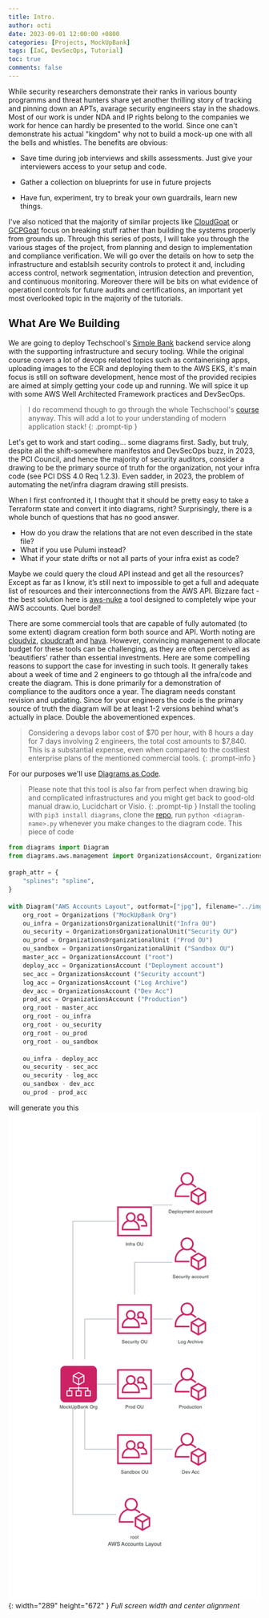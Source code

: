 ```yaml
---
title: Intro. 
author: octi
date: 2023-09-01 12:00:00 +0800
categories: [Projects, MockUpBank]
tags: [IaC, DevSecOps, Tutorial]
toc: true
comments: false
---
```


While security researchers demonstrate their ranks in various bounty programms and threat hunters share yet another thrilling story of tracking and pinning down an APTs, avarage security engineers stay in the shadows. Most of our work is under NDA and IP rights belong to the companies we work for hence can hardly be presented to the world. Since one can't demonstrate his actual "kingdom" why not to build a mock-up one with all the bells and whistles. The benefits are obvious:

- Save time during job interviews and skills assessments. Just give your interviewers access to your setup and code.

- Gather a collection on blueprints for use in future projects

- Have fun, experiment, try to break your own guardrails, learn new things.

I've also noticed that the majority of similar projects like [CloudGoat](https://github.com/RhinoSecurityLabs/cloudgoat) or [GCPGoat](https://github.com/ine-labs/GCPGoat) focus on breaking stuff rather than building the systems properly from grounds up. Through this series of posts, I will take you through the various stages of the project, from planning and design to implementation and compliance verification. We will go over the details on how to setp the infrastructure and establsih security controls to protect it and, including access control, network segmentation, intrusion detection and prevention, and continuous monitoring. Moreover there will be bits on what evidence of operationl controls for future audits and certifications, an important yet most overlooked topic in the majority of the tutorials.

## What Are We Building

We are going to deploy Techschool's [Simple Bank](https://github.com/techschool/simplebank) backend service along with the supporting infrastructure and secury tooling. While the original course covers a lot of devops related topics such as containerising apps, uploading images to the ECR and deploying them to the AWS EKS, it's main focus is still on software development, hence most of the provided recipies are aimed at simply getting your code up and running. We will spice it up with some AWS Well Architected Framework practices and DevSecOps.

> I do recommend though to go through the whole Techschool's [course](https://www.youtube.com/c/TECHSCHOOLGURU) anyway. This will add a lot to your understanding of modern application stack!
{: .prompt-tip }

Let's get to work and start coding... some diagrams first. Sadly, but truly, despite all the shift-somewhere manifestos and DevSecOps buzz, in 2023, the PCI Council, and hence the majority of security auditors, consider a drawing to be the primary source of truth for the organization, not your infra code (see PCI DSS 4.0 Req 1.2.3). Even sadder, in 2023, the problem of automating the net/infra diagram drawing still presists.

When I first confronted it, I thought that it should be pretty easy to take a Terraform state and convert it into diagrams, right? Surprisingly, there is a whole bunch of questions that has no good answer.

- How do you draw the relations that are not even described in the state file?
- What if you use Pulumi instead?
- What if your state drifts or not all parts of your infra exist as code?

Maybe we could query the cloud API instead and get all the resources? Except as far as I know, it’s still next to impossible to get a full and adequate list of resources and their interconnections from the AWS API.
Bizzare fact - the best solution here is  [aws-nuke](https://github.com/rebuy-de/aws-nuke) a tool designed to completely wipe your AWS accounts. Quel bordel!

There are some commercial tools that are capable of fully automated (to some extent) diagram creation form both source and API. Worth noting are [cloudviz](https://cloudviz.io), [cloudcraft](https://www.cloudcraft.co/) and [hava](https://www.hava.io). However, convincing management to allocate budget for these tools can be challenging, as they are often perceived as 'beautifiers' rather than essential investments. Here are some compelling reasons to support the case for investing in such tools. It generally takes about a week of time and 2 engineers to go thtough all the infra/code and create the diagram. This is done primarily for a demonstration of compliance to the auditors once a year. The diagram needs constant revision and updating. Since for your engineers the code is the primary source of truth the diagram will be at least 1-2 versions behind what's actually in place. Double the abovementioned expences.
>Considering a devops labor cost of $70 per hour, with 8 hours a day for 7 days involving 2 engineers, the total cost amounts to $7,840. This is a substantial expense, even when compared to the costliest enterprise plans of the mentioned commercial tools.
{: .prompt-info }

For our purposes we'll use [Diagrams as Code](https://diagrams.mingrammer.com/). 

> Please note that this tool is also far from perfect when drawing big and complicated infrastructures and you might get back to good-old manual draw.io, Lucidchart or Visio.
{: .prompt-tip }
Install the tooling with `pip3 install diagrams`, clone the [repo](https://github.com/h0c0b/mockup-bank-docs), run `python <diagram-name>.py` whenever you make changes to the diagram code.
This piece of code

```python
from diagrams import Diagram
from diagrams.aws.management import OrganizationsAccount, OrganizationsOrganizationalUnit, Organizations

graph_attr = {
    "splines": "spline",
}

with Diagram("AWS Accounts Layout", outformat=["jpg"], filename="../img/acc_arch", direction='LR'):
    org_root = Organizations ("MockUpBank Org")
    ou_infra = OrganizationsOrganizationalUnit("Infra OU")
    ou_security = OrganizationsOrganizationalUnit("Security OU")
    ou_prod = OrganizationsOrganizationalUnit ("Prod OU")
    ou_sandbox = OrganizationsOrganizationalUnit ("Sandbox OU")
    master_acc = OrganizationsAccount ("root")
    deploy_acc = OrganizationsAccount ("Deployment account")
    sec_acc = OrganizationsAccount ("Security account")
    log_acc = OrganizationsAccount ("Log Archive")
    dev_acc = OrganizationsAccount ("Dev Acc")
    prod_acc = OrganizationsAccount ("Production")
    org_root - master_acc
    org_root - ou_infra 
    org_root - ou_security 
    org_root - ou_prod
    org_root - ou_sandbox

    ou_infra - deploy_acc
    ou_security - sec_acc
    ou_security - log_acc
    ou_sandbox - dev_acc
    ou_prod - prod_acc
```

will generate you this
![Accounts Structure Diagrm](/assets/img/20230901/acc_arch.png){: width="289" height="672" }
_Full screen width and center alignment_